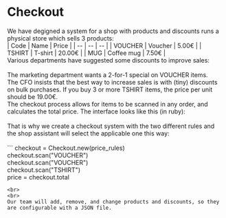 # Checkout<br>
We have degigned a system for a shop with products and discounts
runs a physical store which sells 3 products:
<br>
| Code | Name | Price |
| -- | -- | -- |
| VOUCHER | Voucher     | 5.00€  |
| TSHIRT  | T-shirt     | 20.00€ |
| MUG     | Coffee mug  | 7.50€  |
<br>
Various departments have suggested some discounts to improve sales:<br>
<br>
The marketing department wants a 2-for-1 special on VOUCHER items.<br>
The CFO insists that the best way to increase sales is with (tiny) discounts on bulk purchases. If you buy 3 or more TSHIRT items, the price per unit should be 19.00€.<br>
The checkout process allows for items to be scanned in any order, and calculates the total price. The interface looks like this (in ruby):<br>
<br>
That is why we create a checkout system with the two different rules and the shop assistant will select the applicable one this way:<br>
<br>```
checkout = Checkout.new(price_rules)<br>
checkout.scan("VOUCHER")<br>
checkout.scan("VOUCHER")<br>
checkout.scan("TSHIRT")<br>
price = checkout.total<br>
```
<br>
<br>
Our team will add, remove, and change products and discounts, so they are configurable with a JSON file.
